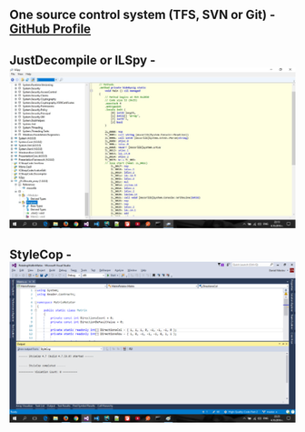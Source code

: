 One source control system (TFS, SVN or Git) - [GitHub Profile](https://github.com/Horwits)
---------------------------------------------------------------------------------------------
JustDecompile or ILSpy - ![alt tag](images/ILSpy-Using-Prove.jpg)
---------------------------------------------------------------------------------------------
StyleCop - ![alt tag](images/StyleCop-Prove.jpeg)
---------------------------------------------------------------------------------------------